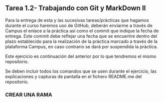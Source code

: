 ## Tarea 1.2- Trabajando con Git y MarkDown II
Para la entrega de esta y las sucesivas tareas/prácticas que hagamos durante el curso haremos uso de GitHub, deberán enviarme a través de Campus el enlace a la práctica así como el commit que indique la fecha de entrega. Este commit debe reflejar una fecha que se encuentre dentro del plazo establecido para la realización de la práctica marcado a través de la plataforma Campus, en caso contrario se dará por suspendida la práctica.

Este ejercicio es continuación del anterior por lo que tendremos el mismo repositorio.

Se deben incluir todos los comandos que se usen durante el ejercicio, las explicaciones y capturas de pantalla en el fichero README.me del repositorio.

### CREAR UNA RAMA


